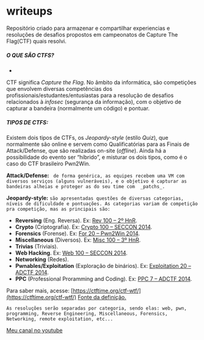 # writeups
Repositório criado para armazenar e compartilhar experiencias e resoluções de desafios propostos em campeonatos de Capture The Flag(CTF) quais resolvi.

##### O QUE SÃO CTFS?
-
CTF significa  _Capture the Flag_. No âmbito da informática, são competições que envolvem diversas competências dos profissionais/estudantes/entusiastas para a resolução de desafios relacionados à  _infosec_  (segurança da informação), com o objetivo de capturar a bandeira (normalmente um código) e pontuar.

##### TIPOS DE CTFS:

Existem dois tipos de CTFs, os  _Jeopardy-style_  (estilo  _Quiz_), que normalmente são online e servem como Qualificatórias para as Finais de Attack/Defense, que são realizadas on-site (_offline_). Ainda há a possibilidade do evento ser “híbrido”, e misturar os dois tipos, como é o caso do CTF brasileiro Pwn2Win.

**Attack/Defense:** ` de forma genérica, as equipes recebem uma VM com diversos serviços (alguns vulneráveis), e o objetivo é capturar as bandeiras alheias e proteger as do seu time com  _patchs_.`

**Jeopardy-style:**  `são apresentadas questões de diversas categorias, níveis de dificuldade e pontuações. As categorias variam de competição pra competição, mas as principais são:`

-   **Reversing**  (Eng. Reversa). Ex: [Rev 100 – 2º HnR](http://ctf-br.org/wiki/hnr/hnr2/r100-it-rules/).
-   **Crypto**  (Criptografia). Ex:  [Crypto 100 – SECCON 2014](http://ctf-br.org/wiki/seccon/seccon2014/c100-easy-cipher/).
-   **Forensics**  (Forense). Ex:  [For 20 – Pwn2Win 2014](http://ctf-br.org/wiki/pwn2win/pwn2win2014/f20-k1k0/).
-   **Miscellaneous**  (Diversos). Ex:  [Misc 100 – 3º HnR](http://ctf-br.org/wiki/hnr/hnr4/m100/).
-   **Trivias**  (Triviais).
-   **Web Hacking**. Ex:  [Web 100 – SECCON 2014](http://ctf-br.org/wiki/seccon/seccon2014/w100-jspuzzle/).
-   **Networking**  (Redes).
-   **Pwnables/Exploitation**  (Exploração de binários). Ex:  [Exploitation 20 – ADCTF 2014](http://ctf-br.org/wiki/adctf/adctf2014/day-20-easypwn/).
-   **PPC**  (Professional Proramming and Coding). Ex: [PPC 7 – ADCTF 2014](https://ctf-br.org/wiki/adctf/adctf2014/p7-reader-day-7-2/).

Para saber mais, acesse:  [https://ctftime.org/ctf-wtf/](https://ctftime.org/ctf-wtf/) 
[Fonte da definição.](https://ctf-br.org/sobre/)

`As resoluções serão separadas por categoria, sendo elas: web, pwn, programming, Reverse Engineering, Miscellaneous, Forensics, Networking, remote exploitation, etc... `

[Meu canal no youtube](https://www.youtube.com/channel/UCRx5oGLAhAvUT9G3Z4snwCA)
